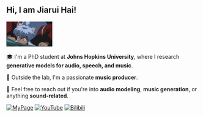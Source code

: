 <h2>Hi, I am Jiarui Hai!</h2>
<img src="犬夜叉.gif" alt="Logo" width="120"/>

🎓 I'm a PhD student at **Johns Hopkins University**, where I research **generative models for audio, speech, and music**.

🎹 Outside the lab, I'm a passionate **music producer**.

💬 Feel free to reach out if you're into **audio modeling**, **music generation**, or anything **sound-related**.

[![MyPage](https://img.shields.io/badge/Personal-Page-222?logo=githubpages&logoColor=white&style=flat-square)](https://haidog-yaqub.github.io)
[![YouTube](https://img.shields.io/badge/YouTube-Channel-red?logo=youtube&logoColor=white&style=flat-square)](https://www.youtube.com/@higobeatz)
[![Bilibili](https://img.shields.io/badge/Bilibili-Channel-00A1D6?logo=bilibili&logoColor=white&style=flat-square)](https://space.bilibili.com/182484522)

